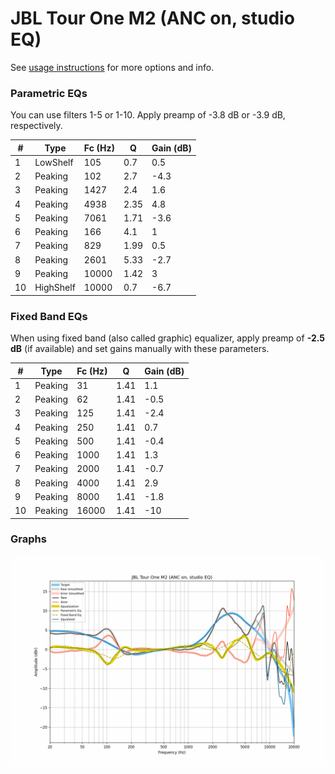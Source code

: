 # JBL Tour One M2 (ANC on, studio EQ)
See [usage instructions](https://github.com/jaakkopasanen/AutoEq#usage) for more options and info.

### Parametric EQs
You can use filters 1-5 or 1-10. Apply preamp of -3.8 dB or -3.9 dB, respectively.

|   # | Type      |   Fc (Hz) |    Q |   Gain (dB) |
|-----|-----------|-----------|------|-------------|
|   1 | LowShelf  |       105 | 0.7  |         0.5 |
|   2 | Peaking   |       102 | 2.7  |        -4.3 |
|   3 | Peaking   |      1427 | 2.4  |         1.6 |
|   4 | Peaking   |      4938 | 2.35 |         4.8 |
|   5 | Peaking   |      7061 | 1.71 |        -3.6 |
|   6 | Peaking   |       166 | 4.1  |         1   |
|   7 | Peaking   |       829 | 1.99 |         0.5 |
|   8 | Peaking   |      2601 | 5.33 |        -2.7 |
|   9 | Peaking   |     10000 | 1.42 |         3   |
|  10 | HighShelf |     10000 | 0.7  |        -6.7 |

### Fixed Band EQs
When using fixed band (also called graphic) equalizer, apply preamp of **-2.5 dB** (if available) and set gains manually with these parameters.

|   # | Type    |   Fc (Hz) |    Q |   Gain (dB) |
|-----|---------|-----------|------|-------------|
|   1 | Peaking |        31 | 1.41 |         1.1 |
|   2 | Peaking |        62 | 1.41 |        -0.5 |
|   3 | Peaking |       125 | 1.41 |        -2.4 |
|   4 | Peaking |       250 | 1.41 |         0.7 |
|   5 | Peaking |       500 | 1.41 |        -0.4 |
|   6 | Peaking |      1000 | 1.41 |         1.3 |
|   7 | Peaking |      2000 | 1.41 |        -0.7 |
|   8 | Peaking |      4000 | 1.41 |         2.9 |
|   9 | Peaking |      8000 | 1.41 |        -1.8 |
|  10 | Peaking |     16000 | 1.41 |       -10   |

### Graphs
![](./JBL%20Tour%20One%20M2%20(ANC%20on,%20studio%20EQ).png)
